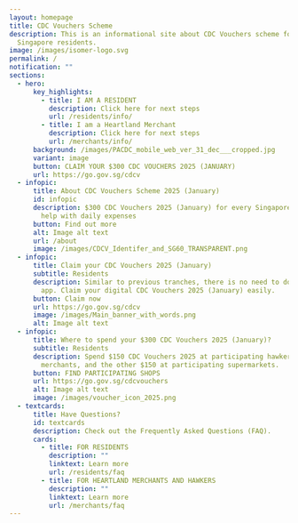 ```yaml
---
layout: homepage
title: CDC Vouchers Scheme
description: This is an informational site about CDC Vouchers scheme for
  Singapore residents.
image: /images/isomer-logo.svg
permalink: /
notification: ""
sections:
  - hero:
      key_highlights:
        - title: I AM A RESIDENT
          description: Click here for next steps
          url: /residents/info/
        - title: I am a Heartland Merchant
          description: Click here for next steps
          url: /merchants/info/
      background: /images/PACDC_mobile_web_ver_31_dec___cropped.jpg
      variant: image
      button: CLAIM YOUR $300 CDC VOUCHERS 2025 (JANUARY)
      url: https://go.gov.sg/cdcv
  - infopic:
      title: About CDC Vouchers Scheme 2025 (January)
      id: infopic
      description: $300 CDC Vouchers 2025 (January) for every Singaporean household to
        help with daily expenses
      button: Find out more
      alt: Image alt text
      url: /about
      image: /images/CDCV_Identifer_and_SG60_TRANSPARENT.png
  - infopic:
      title: Claim your CDC Vouchers 2025 (January)
      subtitle: Residents
      description: Similar to previous tranches, there is no need to download a mobile
        app. Claim your digital CDC Vouchers 2025 (January) easily.
      button: Claim now
      url: https://go.gov.sg/cdcv
      image: /images/Main_banner_with_words.png
      alt: Image alt text
  - infopic:
      title: Where to spend your $300 CDC Vouchers 2025 (January)?
      subtitle: Residents
      description: Spend $150 CDC Vouchers 2025 at participating hawkers/heartland
        merchants, and the other $150 at participating supermarkets.
      button: FIND PARTICIPATING SHOPS
      url: https://go.gov.sg/cdcvouchers
      alt: Image alt text
      image: /images/voucher_icon_2025.png
  - textcards:
      title: Have Questions?
      id: textcards
      description: Check out the Frequently Asked Questions (FAQ).
      cards:
        - title: FOR RESIDENTS
          description: ""
          linktext: Learn more
          url: /residents/faq
        - title: FOR HEARTLAND MERCHANTS AND HAWKERS
          description: ""
          linktext: Learn more
          url: /merchants/faq
---
```

